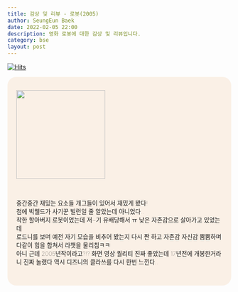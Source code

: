 ```yaml
---
title: 감상 및 리뷰 - 로봇(2005)
author: SeungEun Baek
date: 2022-02-05 22:00 
description: 영화 로봇에 대한 감상 및 리뷰입니다.
category: bse
layout: post
---
```

[![Hits](https://hits.seeyoufarm.com/api/count/incr/badge.svg?url=https%3A%2F%2Fdev-seungeun.github.io%2F3movie%2Frobot%2F&count_bg=%23FEC8E6&title_bg=%23B2ADAD&icon=&icon_color=%23515050&title=hits&edge_flat=false)](https://hits.seeyoufarm.com)

<meta name="viewport" content="width=device-width,initial-scale=1">

<div style="border-radius: 20px 20px 20px 20px; padding: 30px 20px; font-size: 10pt; font-weight: lighter; background-color: linen;">
  <img width="200px" src="https://user-images.githubusercontent.com/80504390/152669530-cdfb62bc-39a7-414b-a1e7-6be5be93fcdf.png">

  <br><br>
  중간중간 재밌는 요소들 개그들이 있어서 재밌게 봤다!<br>
  첨에 빅웰드가 사기꾼 빌런일 줄 알았는데 아니었다..<br>
  착한 할아버지 로봇이었는데 저~기 유배당해서 ㅠ 낮은 자존감으로 살아가고 있었는데<br>
  로드니를 보며 예전 자기 모습을 비추어 봤는지 다시 짠 하고 자존감 자신감 뿜뿜하며 다같이 힘을 합쳐서 라챗을 물리침ㅋㅋ<br>
  아니 근데 2005년작이라고?!? 화면 영상 퀄리티 진짜 좋았는데 17년전에 개봉한거라니 진짜 놀랬다 역시 디즈니의 클라쓰를 다시 한번 느낀다..<br>
</div>
 
